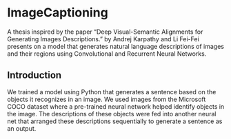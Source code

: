 # ImageCaptioning 

A thesis inspired by the paper “Deep Visual-Semantic Alignments for Generating Images Descriptions.” by Andrej Karpathy and Li Fei-Fei presents on a model that generates natural language descriptions of images and their regions using Convolutional and Recurrent Neural Networks.

## Introduction

We trained a model using Python that generates a sentence based on the objects it recognizes in an image. We used images from the Microsoft COCO dataset where a pre-trained neural network helped identify objects in the image. The descriptions of these objects were fed into another neural net that arranged these descriptions sequentially to generate a sentence as an output. 
